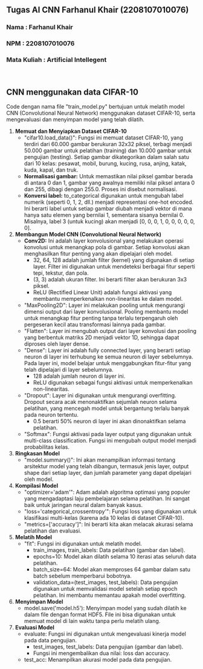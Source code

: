 <h2>Tugas AI CNN Farhanul Khair (2208107010076)</h2>
<h3>Nama        : Farhanul Khair </h3>
<h3>NPM         : 2208107010076 </h3>
<h3>Mata Kuliah : Artificial Intellegent </h3>
<br>
<h2>CNN menggunakan data CIFAR-10</h2>
<p>Code dengan nama file "train_model.py" bertujuan untuk melatih model CNN (Convolutional Neural Network) menggunakan dataset CIFAR-10, serta mengevaluasi dan menyimpan model yang telah dilatih.</p>

<ol>
  <li><b>Memuat dan Menyiapkan Dataset CIFAR-10</b>
      <ul>
        <li>"cifar10.load_data()": Fungsi ini memuat dataset CIFAR-10, yang terdiri dari 60.000 gambar berukuran 32x32 piksel, terbagi menjadi 50.000 gambar untuk pelatihan (training) dan 10.000 gambar untuk pengujian (testing). Setiap gambar dikategorikan dalam salah satu dari 10 kelas: pesawat, mobil, burung, kucing, rusa, anjing, katak, kuda, kapal, dan truk.</li>
        <li><b>Normalisasi gambar:</b> Untuk memastikan nilai piksel gambar berada di antara 0 dan 1, gambar yang awalnya memiliki nilai piksel antara 0 dan 255, dibagi dengan 255.0. Proses ini disebut normalisasi.</li>
        <li><b>Konversi label:</b> to_categorical digunakan untuk mengubah label numerik (seperti 0, 1, 2, dll.) menjadi representasi one-hot encoded. Ini berarti label untuk setiap gambar diubah menjadi vektor di mana hanya satu elemen yang bernilai 1, sementara sisanya bernilai 0. Misalnya, label 3 (untuk kucing) akan menjadi [0, 0, 0, 1, 0, 0, 0, 0, 0, 0].</li>
      </ul>
  </li>
  
  <li><b>Membangun Model CNN (Convolutional Neural Network)</b>
      <ul>
        <li><b>Conv2D:</b> Ini adalah layer konvolusional yang melakukan operasi konvolusi untuk menangkap pola di gambar. Setiap konvolusi akan menghasilkan fitur penting yang akan dipelajari oleh model.
          <ul>
            <li>32, 64, 128 adalah jumlah filter (kernel) yang digunakan di setiap layer. Filter ini digunakan untuk mendeteksi berbagai fitur seperti tepi, tekstur, dan pola.</li>
            <li>(3, 3) adalah ukuran filter. Ini berarti filter akan berukuran 3x3 piksel.</li>
            <li>ReLU (Rectified Linear Unit) adalah fungsi aktivasi yang membantu memperkenalkan non-linearitas ke dalam model.</li>
          </ul>
        </li>
        <li>"MaxPooling2D": Layer ini melakukan pooling untuk mengurangi dimensi output dari layer konvolusional. Pooling membantu model untuk menangkap fitur penting tanpa terlalu terpengaruh oleh pergeseran kecil atau transformasi lainnya pada gambar.</li>
        <li>"Flatten": Layer ini mengubah output dari layer konvolusi dan pooling yang berbentuk matriks 2D menjadi vektor 1D, sehingga dapat diproses oleh layer dense.</li>
        <li>"Dense": Layer ini adalah fully connected layer, yang berarti setiap neuron di layer ini terhubung ke semua neuron di layer sebelumnya. Pada layer ini, model belajar untuk menggabungkan fitur-fitur yang telah dipelajari di layer sebelumnya.
            <ul>
              <li>128 adalah jumlah neuron di layer ini.</li>
              <li>ReLU digunakan sebagai fungsi aktivasi untuk memperkenalkan non-linearitas.</li>
            </ul>
        </li>
        <li>"Dropout": Layer ini digunakan untuk mengurangi overfitting. Dropout secara acak menonaktifkan sejumlah neuron selama pelatihan, yang mencegah model untuk bergantung terlalu banyak pada neuron tertentu.
            <ul>
              <li>0.5 berarti 50% neuron di layer ini akan dinonaktifkan selama pelatihan.</li>
            </ul>
        </li>
        <li>"Softmax": Fungsi aktivasi pada layer output yang digunakan untuk multi-class classification. Fungsi ini mengubah output model menjadi probabilitas kelas.</li>
      </ul>
  </li>
  <li><b>Ringkasan Model</b>
      <ul>
        <li>"model.summary()": Ini akan menampilkan informasi tentang arsitektur model yang telah dibangun, termasuk jenis layer, output shape dari setiap layer, dan jumlah parameter yang dapat dipelajari oleh model.  
        </li>
      </ul>
  </li>
  <li><b>Kompilasi Model</b>
      <ul>
        <li>"optimizer='adam'": Adam adalah algoritma optimasi yang populer yang mengadaptasi laju pembelajaran selama pelatihan. Ini sangat baik untuk jaringan neural dalam banyak kasus.</li>
        <li>"loss='categorical_crossentropy'": Fungsi loss yang digunakan untuk klasifikasi multi-kelas (karena ada 10 kelas di dataset CIFAR-10).</li>
        <li>"metrics=['accuracy']": Ini berarti kita akan melacak akurasi selama pelatihan dan evaluasi.</li>
      </ul>
  </li>
  <li><b>Melatih Model</b>
      <ul>
        <li>
          "fit": Fungsi ini digunakan untuk melatih model.
          <ul>
            <li>train_images, train_labels: Data pelatihan (gambar dan label).</li>
            <li>epochs=10: Model akan dilatih selama 10 iterasi atas seluruh data pelatihan.</li>
            <li>batch_size=64: Model akan memproses 64 gambar dalam satu batch sebelum memperbarui bobotnya.</li>
            <li>validation_data=(test_images, test_labels): Data pengujian digunakan untuk memvalidasi model setelah setiap epoch pelatihan. Ini membantu memantau apakah model overfitting.</li>
          </ul>
        </li>
      </ul>
  </li>
  <li><b>Menyimpan Model</b>
      <ul>
        <li>model.save('model.h5'): Menyimpan model yang sudah dilatih ke dalam file dengan format HDF5. File ini bisa digunakan untuk memuat model di lain waktu tanpa perlu melatih ulang.</li>
      </ul>
  </li>
  <li><b>Evaluasi Model</b>
      <ul>
        <li>evaluate: Fungsi ini digunakan untuk mengevaluasi kinerja model pada data pengujian.
            <ul>
              <li>test_images, test_labels: Data pengujian (gambar dan label).</li>
              <li>Fungsi ini mengembalikan dua nilai: loss dan accuracy.</li>
            </ul>
        </li>
        <li>test_acc: Menampilkan akurasi model pada data pengujian.</li>
      </ul>
  </li>
</ol>
